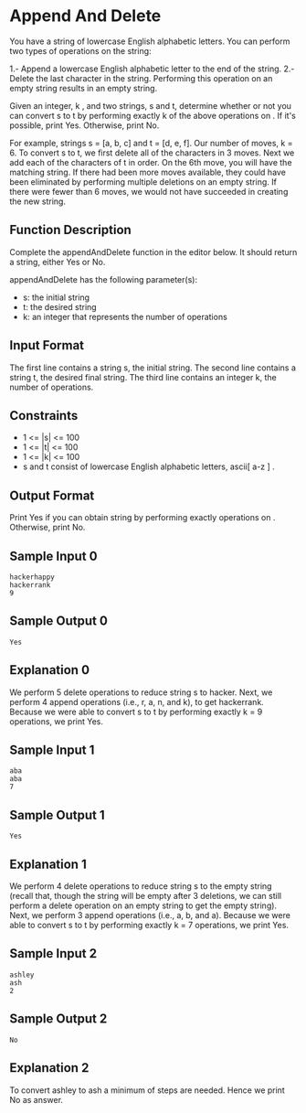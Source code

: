 # Append And Delete

You have a string of lowercase English alphabetic letters. You can perform two types of operations on the string:

1.- Append a lowercase English alphabetic letter to the end of the string.
2.- Delete the last character in the string. Performing this operation on an empty string results in an empty string.

Given an integer, k , and two strings, s and t, determine whether or not you can convert s to t by performing exactly k of the above operations on . If it's possible, print Yes. Otherwise, print No.

For example, strings s = [a, b, c] and t = [d, e, f]. Our number of moves, k = 6. To convert s to t, we first delete all of the characters in 3 moves. Next we add each of the characters of t in order. On the 6th move, you will have the matching string. If there had been more moves available, they could have been eliminated by performing multiple deletions on an empty string. If there were fewer than 6 moves, we would not have succeeded in creating the new string.

## Function Description

Complete the appendAndDelete function in the editor below. It should return a string, either Yes or No.

appendAndDelete has the following parameter(s):

- s: the initial string
- t: the desired string
- k: an integer that represents the number of operations

## Input Format

The first line contains a string s, the initial string.
The second line contains a string t, the desired final string.
The third line contains an integer k, the number of operations.

## Constraints
- 1 <= |s| <= 100
- 1 <= |t| <= 100
- 1 <= |k| <= 100
- s and t consist of lowercase English alphabetic letters, ascii[ a-z ] .

## Output Format

Print Yes if you can obtain string  by performing exactly  operations on . Otherwise, print No.

## Sample Input 0

```
hackerhappy
hackerrank
9
```

## Sample Output 0

```
Yes
```

## Explanation 0

We perform 5 delete operations to reduce string s to hacker. Next, we perform 4 append operations (i.e., r, a, n, and k), to get hackerrank. Because we were able to convert s to t by performing exactly k = 9 operations, we print Yes.

## Sample Input 1

```
aba
aba
7
```


## Sample Output 1

```
Yes
```

## Explanation 1

We perform 4 delete operations to reduce string s to the empty string (recall that, though the string will be empty after 3 deletions, we can still perform a delete operation on an empty string to get the empty string). Next, we perform 3 append operations (i.e., a, b, and a). Because we were able to convert s to t by performing exactly k = 7 operations, we print Yes.

## Sample Input 2

```
ashley
ash
2
```

## Sample Output 2

```
No
```

## Explanation 2

To convert ashley to ash a minimum of  steps are needed. Hence we print No as answer.